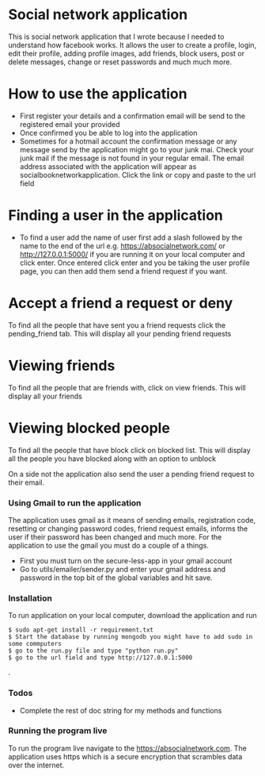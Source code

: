 
# Social network application

This is social network application that I wrote because I needed to understand how facebook works. It allows the user to create a profile, login, edit their profile, adding profile images, add friends, block users, post or delete messages, change or reset passwords and much much more.


# How to use the application

  - First register your details and a confirmation email will be send to the registered email your provided
  - Once confirmed you be able to log into the application
  - Sometimes for a hotmail account the confirmation message or any message send by the application might go to your junk mai. Check your junk mail if the message is not found in your regular email. The email address associated with the application will appear as socialbooknetworkapplication. Click the link or copy and paste to the url field

# Finding a user in the application
  - To find a user add the name of user first add a slash followed by the name to the end of the url  e.g. https://absocialnetwork.com/<username to find here> or http://127.0.0.1:5000/<username to find here> if you are running it on your local computer and click enter. Once entered click enter and you be taking the user profile page, you can then add them send a friend request if you want. 
  
# Accept a friend a request or deny
To find all the people that have sent you a friend requests click the pending_friend tab. This will display all your pending friend requests

# Viewing friends
To find all the people that are friends with, click on view friends. This will display all your friends 

# Viewing blocked people 
To find all the people that have block click on blocked list. This will display all the people you have blocked along with an option to unblock

On a side not the application also send the user a pending friend request to their email.


### Using Gmail to run the application

The application uses gmail as it means of sending emails, registration code, resetting or changing password codes, friend request emails, informs the user if their password has been changed and much more. For the application to use the gmail you must do a couple of a things.

  - First you must turn on the secure-less-app in your gmail account
  - Go to utils/emailer/sender.py and enter your gmail address and password in the top bit of the global variables and hit save.


### Installation

To run application on your local computer, download the application and run
```
$ sudo apt-get install -r requirement.txt
$ Start the database by running mongodb you might have to add sudo in some commputers
$ go to the run.py file and type "python run.py"
$ go to the url field and type http://127.0.0.1:5000
```
.


### Todos

 - Complete the rest of doc string for my methods and functions

### Running the program live
To run the program live navigate to the https://absocialnetwork.com. The application uses https which is a secure encryption that scrambles data over the internet.
 
   
  


